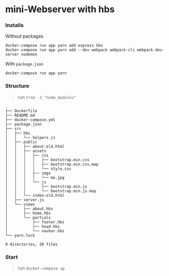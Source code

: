 # mini-Webserver with hbs

### Installs

Without packages
```shell
docker-compose run app yarn add express hbs
docker-compose run app yarn add --dev webpack webpack-cli webpack-dev-server nodemon
```

With `package.json`
```shell
docker-compose run app yarn
```

### Structure

> run `tree -I "node_modules"`
```shell
.
├── Dockerfile
├── README.md
├── docker-compose.yml
├── package.json
├── src
│   ├── hbs
│   │   └── helpers.js
│   ├── public
│   │   ├── about-old.html
│   │   ├── assets
│   │   │   ├── css
│   │   │   │   ├── bootstrap.min.css
│   │   │   │   ├── bootstrap.min.css.map
│   │   │   │   └── style.css
│   │   │   ├── imgs
│   │   │   │   └── me.jpg
│   │   │   └── js
│   │   │       ├── bootstrap.min.js
│   │   │       └── bootstrap.min.js.map
│   │   └── index-old.html
│   ├── server.js
│   └── views
│       ├── about.hbs
│       ├── home.hbs
│       └── partials
│           ├── footer.hbs
│           ├── head.hbs
│           └── navbar.hbs
└── yarn.lock

9 directories, 20 files
```

### Start

> run `docker-compose up`

